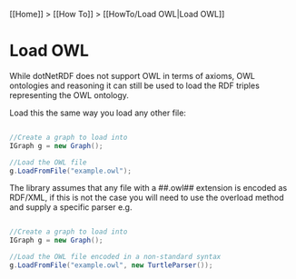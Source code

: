 [[Home]] > [[How To]] > [[HowTo/Load OWL|Load OWL]]

# Load OWL 

While dotNetRDF does not support OWL in terms of axioms, OWL ontologies and reasoning it can still be used to load the RDF triples representing the OWL ontology.

Load this the same way you load any other file:

```csharp

//Create a graph to load into
IGraph g = new Graph();

//Load the OWL file
g.LoadFromFile("example.owl");
```

The library assumes that any file with a ##.owl## extension is encoded as RDF/XML, if this is not the case you will need to use the overload method and supply a specific parser e.g.

```csharp

//Create a graph to load into
IGraph g = new Graph();

//Load the OWL file encoded in a non-standard syntax
g.LoadFromFile("example.owl", new TurtleParser());
```